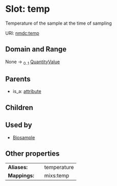 
# Slot: temp


Temperature of the sample at the time of sampling

URI: [nmdc:temp](https://microbiomedata/meta/temp)


## Domain and Range

None &#8594;  <sub>0..1</sub> [QuantityValue](QuantityValue.md)

## Parents

 *  is_a: [attribute](attribute.md)

## Children


## Used by

 * [Biosample](Biosample.md)

## Other properties

|  |  |  |
| --- | --- | --- |
| **Aliases:** | | temperature |
| **Mappings:** | | mixs:temp |

